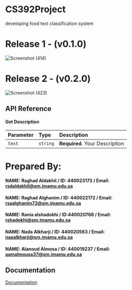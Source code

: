 
# CS392Project
developing food text classification system

# Release 1 - (v0.1.0)
![Screenshot (414)](https://user-images.githubusercontent.com/103973138/169722519-6ea76016-fbf7-40de-9c80-2fa1b879a94b.png)
# Release 2 - (v0.2.0)
![Screenshot (423)](https://user-images.githubusercontent.com/103973138/170171258-8be7e8cc-e454-4618-8711-68184280723b.png)

## API Reference

#### Get Description




| Parameter | Type     | Description                |
| :-------- | :------- | :------------------------- |
| `text`    | `string` | **Required**. Your Description |



# Prepared By:

#### NAME: Raghad Aldakhil / ID: 440023173 / Email: rsdaldakhil@sm.imamu.edu.sa
#### NAME: Raghad Alghanim / ID: 440022172 / Email: rsaalghanim72@sm.imamu.edu.sa
#### NAME: Rania alshadokhi / ID:440020768  / Email: rshadokhi@sm.imamu.edu.sa
#### NAME: Nada Alkharji   / ID: 440020563 / Email: naaalkharji@sm.imamu.edu.sa
#### NAME: Alanoud Almosa	 / ID: 440019237 / Email: aamalmousa37@sm.imamu.edu.sa

## Documentation

[Documentation](https://imamuedusa-my.sharepoint.com/:w:/g/personal/rsdaldakhil_sm_imamu_edu_sa/Ee6vrr171axIsmwtp1KMWwYBu8tctRjmb2nKqdpvgA2xOA?rtime=lukZlT8_2kg)

